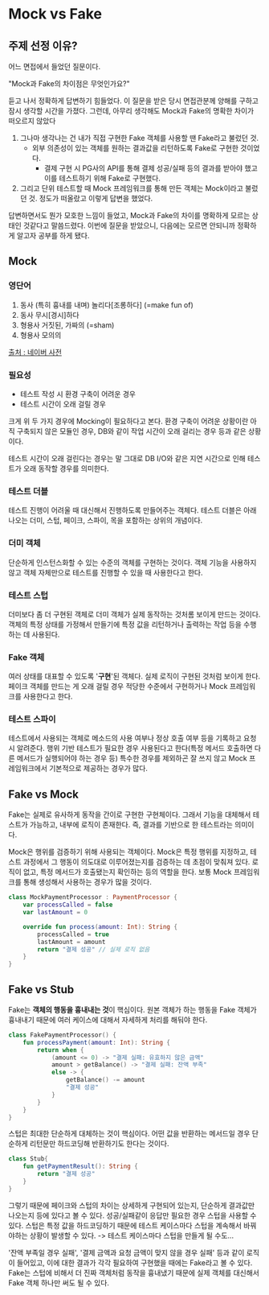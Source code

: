# Mock vs Fake
## 주제 선정 이유?
어느 면접에서 들었던 질문이다.

"Mock과 Fake의 차이점은 무엇인가요?"

듣고 나서 정확하게 답변하기 힘들었다.
이 질문을 받은 당시 면접관분께 양해를 구하고 잠시 생각할 시간을 가졌다.
그런데, 아무리 생각해도 Mock과 Fake의 명확한 차이가 떠오르지 않았다

1. 그나마 생각나는 건 내가 직접 구현한 Fake 객체를 사용할 땐 Fake라고 불렀던 것.
   - 외부 의존성이 있는 객체를 원하는 결과값을 리턴하도록 Fake로 구현한 것이었다.
     - 결제 구현 시 PG사의 API를 통해 결제 성공/실패 등의 결과를 받아야 했고 이를 테스트하기 위해 Fake로 구현했다.
2. 그리고 단위 테스트할 때 Mock 프레임워크를 통해 만든 객체는 Mock이라고 불렀던 것.
정도가 떠올랐고 이렇게 답변을 했었다.

답변하면서도 뭔가 모호한 느낌이 들었고, Mock과 Fake의 차이를 명확하게 모르는 상태인 것같다고 말씀드렸다.
이번에 질문을 받았으니, 다음에는 모르면 안되니까 정확하게 알고자 공부를 하게 됐다.

## Mock
### 영단어

1. 동사 (특히 흉내를 내며) 놀리다[조롱하다] (=make fun of)
2. 동사 무시[경시]하다
3. 형용사 거짓된, 가짜의 (=sham)
4. 형용사 모의의

[출처 : 네이버 사전](https://dict.naver.com/dict.search?dicQuery=mock&query=mock&target=dic&ie=utf8&query_utf&isOnlyViewEE)

### 필요성
- 테스트 작성 시 환경 구축이 어려운 경우
- 테스트 시간이 오래 걸릴 경우

크게 위 두 가지 경우에 Mocking이 필요하다고 본다.
환경 구축이 어려운 상황이란 아직 구축되지 않은 모듈인 경우, DB와 같이 작업 시간이 오래 걸리는 경우 등과 같은 상황이다.

테스트 시간이 오래 걸린다는 경우는 말 그대로 DB I/O와 같은 지연 시간으로 인해 테스트가 오래 동작할 경우를 의미한다.

### 테스트 더블
테스트 진행이 어려울 때 대신해서 진행하도록 만들어주는 객체다.
테스트 더블은 아래 나오는 더미, 스텁, 페이크, 스파이, 목을 포함하는 상위의 개념이다.

### 더미 객체
단순하게 인스턴스화할 수 있는 수준의 객체를 구현하는 것이다.
객체 기능을 사용하지 않고 객체 자체만으로 테스트를 진행할 수 있을 때 사용한다고 한다.

### 테스트 스텁
더미보다 좀 더 구현된 객체로 더미 객체가 실제 동작하는 것처롬 보이게 만드는 것이다.
객체의 특정 상태를 가정해서 만들기에 특정 값을 리턴하거나 출력하는 작업 등을 수행하는 데 사용된다.

### Fake 객체
여러 상태를 대표할 수 있도록 '**구현**'된 객체다.
실제 로직이 구현된 것처럼 보이게 한다.
페이크 객체를 만드는 게 오래 걸릴 경우 적당한 수준에서 구현하거나 Mock 프레임워크를 사용한다고 한다.

### 테스트 스파이
테스트에서 사용되는 객체로 메소드의 사용 여부나 정상 호출 여부 등을 기록하고 요청 시 알려준다.
행위 기반 테스트가 필요한 경우 사용된다고 한다(특정 메서드 호출하면 다른 메서드가 실행되어야 하는 경우 등)
특수한 경우를 제외하곤 잘 쓰지 않고 Mock 프레임워크에서 기본적으로 제공하는 경우가 많다.

## Fake vs Mock
Fake는 실제로 유사하게 동작을 간이로 구현한 구현체이다.
그래서 기능을 대체해서 테스트가 가능하고, 내부에 로직이 존재한다.
즉, 결과를 기반으로 한 테스트라는 의미이다.

Mock은 행위를 검증하기 위해 사용되는 객체이다.
Mock은 특정 행위를 지정하고, 테스트 과정에서 그 행동이 의도대로 이루어졌는지를 검증하는 데 초점이 맞춰져 있다.
로직이 없고, 특정 메서드가 호출됐는지 확인하는 등의 역할을 한다.
보통 Mock 프레임워크를 통해 생성해서 사용하는 경우가 많을 것이다.
```kotlin
class MockPaymentProcessor : PaymentProcessor {
    var processCalled = false
    var lastAmount = 0

    override fun process(amount: Int): String {
        processCalled = true
        lastAmount = amount
        return "결제 성공" // 실제 로직 없음
    }
}
```

## Fake vs Stub
Fake는 **객체의 행동을 흉내내는 것**이 핵심이다.
원본 객체가 하는 행동을 Fake 객체가 흉내내기 때문에 여러 케이스에 대해서 자세하게 처리를 해둬야 한다.
```kotlin
class FakePaymentProcessor() {
    fun processPayment(amount: Int): String {
        return when {
            (amount <= 0) -> "결제 실패: 유효하지 않은 금액"
            amount > getBalance() -> "결제 실패: 잔액 부족"
            else -> {
                getBalance() -= amount
                "결제 성공"
            }
        }
    }
}
```

스텁은 최대한 단순하게 대체하는 것이 핵심이다.
어떤 값을 반환하는 메서드일 경우 단순하게 리턴문만 하드코딩해 반환하기도 한다는 것이다.

```kotlin
class Stub{
    fun getPaymentResult(): String {
        return "결제 성공"
    }
}

```

그렇기 때문에 페이크와 스텁의 차이는 상세하게 구현되어 있는지, 단순하게 결과값만 나오는지 등에 있다고 볼 수 있다.
성공/실패같이 응답만 필요한 경우 스텁을 사용할 수 있다.
스텁은 특정 값을 하드코딩하기 때문에 테스트 케이스마다 스텁을 계속해서 바꿔야하는 상황이 발생할 수 있다.
 -> 테스트 케이스마다 스텁을 만들게 될 수도...

'잔액 부족일 경우 실패', '결제 금액과 요청 금액이 맞지 않을 경우 실패' 등과 같이 로직이 들어있고, 이에 대한 결과가 각각 필요하여 구현했을 때에는 Fake라고 볼 수 있다.
Fake는 스텁에 비해서 더 진짜 객체처럼 동작을 흉내냈기 때문에 실제 객체를 대신해서 Fake 객체 하나만 써도 될 수 있다.

